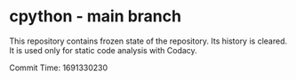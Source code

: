 # cpython - main branch

This repository contains frozen state of the repository.
Its history is cleared. It is used only for static code
analysis with Codacy.

Commit Time: 1691330230